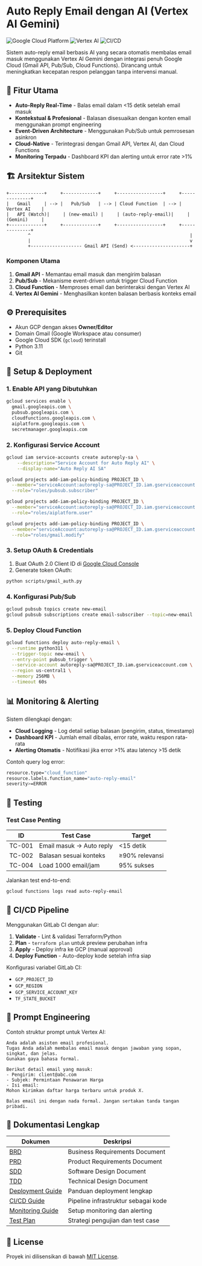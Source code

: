 # Auto Reply Email dengan AI (Vertex AI Gemini)

![Google Cloud Platform](https://img.shields.io/badge/GCP-Cloud_Functions-4285F4?logo=google-cloud)
![Vertex AI](https://img.shields.io/badge/Vertex_AI-Gemini-0F9D58?logo=google-cloud)
![CI/CD](https://img.shields.io/badge/CI_CD-GitLab_Flow-FC6D26?logo=gitlab)

Sistem auto-reply email berbasis AI yang secara otomatis membalas email masuk menggunakan Vertex AI Gemini dengan integrasi penuh Google Cloud (Gmail API, Pub/Sub, Cloud Functions). Dirancang untuk meningkatkan kecepatan respon pelanggan tanpa intervensi manual.

## 📌 Fitur Utama

- **Auto-Reply Real-Time** - Balas email dalam <15 detik setelah email masuk
- **Kontekstual & Profesional** - Balasan disesuaikan dengan konten email menggunakan prompt engineering
- **Event-Driven Architecture** - Menggunakan Pub/Sub untuk pemrosesan asinkron
- **Cloud-Native** - Terintegrasi dengan Gmail API, Vertex AI, dan Cloud Functions
- **Monitoring Terpadu** - Dashboard KPI dan alerting untuk error rate >1%

## 🏗️ Arsitektur Sistem

```
+-------------+     +-------------+     +-----------------+     +--------------+
|   Gmail     | --> |   Pub/Sub   | --> | Cloud Function  | --> | Vertex AI    |
|   API (Watch)|     | (new-email) |     | (auto-reply-email)|     | (Gemini)     |
+-------------+     +-------------+     +-----------------+     +--------------+
        ^                                                           |
        |                                                           v
        +------------------- Gmail API (Send) <---------------------+
```

### Komponen Utama
1. **Gmail API** - Memantau email masuk dan mengirim balasan
2. **Pub/Sub** - Mekanisme event-driven untuk trigger Cloud Function
3. **Cloud Function** - Memproses email dan berinteraksi dengan Vertex AI
4. **Vertex AI Gemini** - Menghasilkan konten balasan berbasis konteks email

## ⚙️ Prerequisites

- Akun GCP dengan akses **Owner/Editor**
- Domain Gmail (Google Workspace atau consumer)
- Google Cloud SDK (`gcloud`) terinstall
- Python 3.11
- Git

## 🚀 Setup & Deployment

### 1. Enable API yang Dibutuhkan
```bash
gcloud services enable \
  gmail.googleapis.com \
  pubsub.googleapis.com \
  cloudfunctions.googleapis.com \
  aiplatform.googleapis.com \
  secretmanager.googleapis.com
```

### 2. Konfigurasi Service Account
```bash
gcloud iam service-accounts create autoreply-sa \
    --description="Service Account for Auto Reply AI" \
    --display-name="Auto Reply AI SA"

gcloud projects add-iam-policy-binding PROJECT_ID \
  --member="serviceAccount:autoreply-sa@PROJECT_ID.iam.gserviceaccount.com" \
  --role="roles/pubsub.subscriber"

gcloud projects add-iam-policy-binding PROJECT_ID \
  --member="serviceAccount:autoreply-sa@PROJECT_ID.iam.gserviceaccount.com" \
  --role="roles/aiplatform.user"

gcloud projects add-iam-policy-binding PROJECT_ID \
  --member="serviceAccount:autoreply-sa@PROJECT_ID.iam.gserviceaccount.com" \
  --role="roles/gmail.modify"
```

### 3. Setup OAuth & Credentials
1. Buat OAuth 2.0 Client ID di [Google Cloud Console](https://console.cloud.google.com/apis/credentials)
2. Generate token OAuth:
```bash
python scripts/gmail_auth.py
```

### 4. Konfigurasi Pub/Sub
```bash
gcloud pubsub topics create new-email
gcloud pubsub subscriptions create email-subscriber --topic=new-email
```

### 5. Deploy Cloud Function
```bash
gcloud functions deploy auto-reply-email \
  --runtime python311 \
  --trigger-topic new-email \
  --entry-point pubsub_trigger \
  --service-account autoreply-sa@PROJECT_ID.iam.gserviceaccount.com \
  --region us-central1 \
  --memory 256MB \
  --timeout 60s
```

## 📊 Monitoring & Alerting

Sistem dilengkapi dengan:
- **Cloud Logging** - Log detail setiap balasan (pengirim, status, timestamp)
- **Dashboard KPI** - Jumlah email dibalas, error rate, waktu respon rata-rata
- **Alerting Otomatis** - Notifikasi jika error >1% atau latency >15 detik

Contoh query log error:
```bash
resource.type="cloud_function" 
resource.labels.function_name="auto-reply-email" 
severity>=ERROR
```

## 🧪 Testing

### Test Case Penting
| ID | Test Case | Target |
|----|-----------|--------|
| TC-001 | Email masuk → Auto reply | <15 detik |
| TC-002 | Balasan sesuai konteks | ≥90% relevansi |
| TC-004 | Load 1000 email/jam | 95% sukses |

Jalankan test end-to-end:
```bash
gcloud functions logs read auto-reply-email
```

## 🔄 CI/CD Pipeline

Menggunakan GitLab CI dengan alur:
1. **Validate** - Lint & validasi Terraform/Python
2. **Plan** - `terraform plan` untuk preview perubahan infra
3. **Apply** - Deploy infra ke GCP (manual approval)
4. **Deploy Function** - Auto-deploy kode setelah infra siap

Konfigurasi variabel GitLab CI:
- `GCP_PROJECT_ID`
- `GCP_REGION`
- `GCP_SERVICE_ACCOUNT_KEY`
- `TF_STATE_BUCKET`

## 📝 Prompt Engineering

Contoh struktur prompt untuk Vertex AI:
```text
Anda adalah asisten email profesional. 
Tugas Anda adalah membalas email masuk dengan jawaban yang sopan, singkat, dan jelas. 
Gunakan gaya bahasa formal.

Berikut detail email yang masuk:
- Pengirim: client@abc.com
- Subjek: Permintaan Penawaran Harga
- Isi email: 
Mohon kirimkan daftar harga terbaru untuk produk X.

Balas email ini dengan nada formal. Jangan sertakan tanda tangan pribadi.
```

## 📄 Dokumentasi Lengkap

| Dokumen | Deskripsi |
|---------|-----------|
| [BRD](brd.md) | Business Requirements Document |
| [PRD](prd.md) | Product Requirements Document |
| [SDD](sdd.md) | Software Design Document |
| [TDD](tdd.md) | Technical Design Document |
| [Deployment Guide](deployment.md) | Panduan deployment lengkap |
| [CI/CD Guide](cicd.md) | Pipeline infrastruktur sebagai kode |
| [Monitoring Guide](monitoring.md) | Setup monitoring dan alerting |
| [Test Plan](test_plan.md) | Strategi pengujian dan test case |

## 📜 License

Proyek ini dilisensikan di bawah [MIT License](LICENSE).
